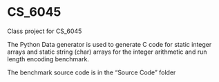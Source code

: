 # CS_6045
Class project for CS_6045

The Python Data generator is used to generate C code for static integer arrays and static string (char) arrays for the integer arithmetic and run length encoding benchmark.

The benchmark source code is in the “Source Code” folder